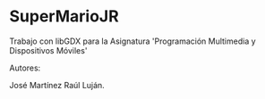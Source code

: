 # SuperMarioJR
Trabajo con libGDX para la Asignatura  'Programación Multimedia y Dispositivos Móviles'

Autores:

  José Martínez
  Raúl Luján.
